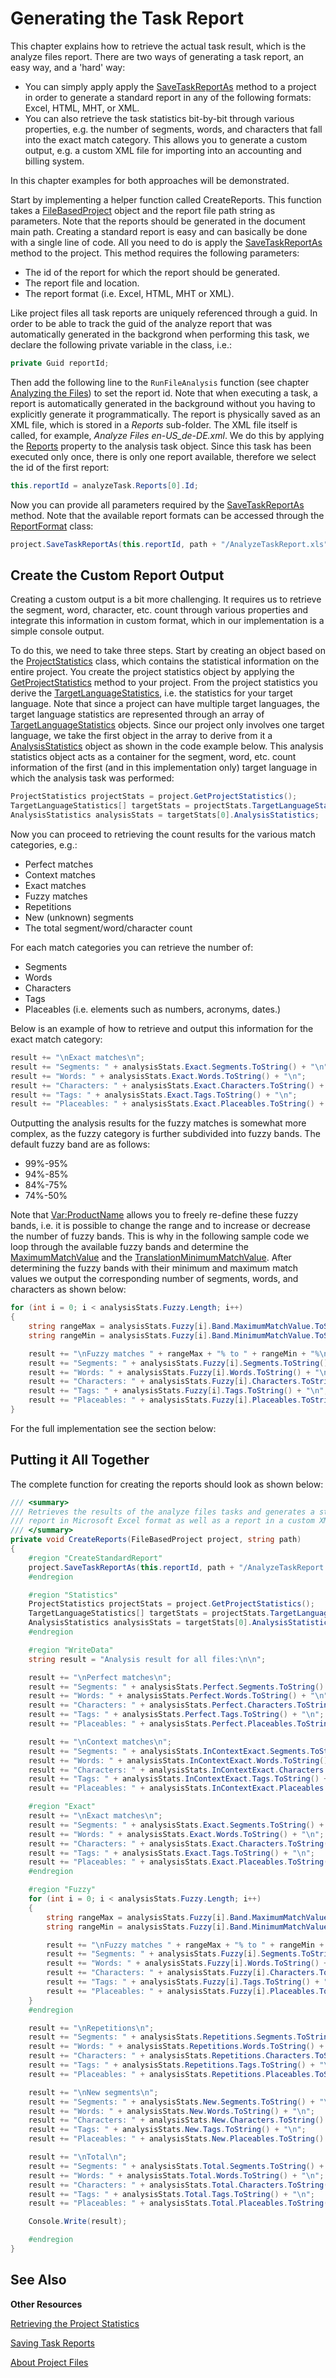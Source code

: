 Generating the Task Report
==

This chapter explains how to retrieve the actual task result, which is the analyze files report. There are two ways of generating a task report, an easy way, and a 'hard' way:

* You can simply apply apply the [SaveTaskReportAs](../../../api/projectautomation/Sdl.ProjectAutomation.FileBased.FileBasedProject.yml#Sdl_ProjectAutomation_FileBased_FileBasedProject_SaveTaskReportAs_System_Guid_System_String_Sdl_ProjectAutomation_Core_ReportFormat_) method to a project in order to generate a standard report in any of the following formats: Excel, HTML, MHT, or XML.
* You can also retrieve the task statistics bit-by-bit through various properties, e.g. the number of segments, words, and characters that fall into the exact match category. This allows you to generate a custom output, e.g. a custom XML file for importing into an accounting and billing system.

In this chapter examples for both approaches will be demonstrated.

Start by implementing a helper function called CreateReports. This function takes a [FileBasedProject](../../../api/projectautomation/Sdl.ProjectAutomation.FileBased.FileBasedProject.yml) object and the report file path string as parameters. Note that the reports should be generated in the document main path. Creating a standard report is easy and can basically be done with a single line of code. All you need to do is apply the [SaveTaskReportAs](../../../api/projectautomation/Sdl.ProjectAutomation.FileBased.FileBasedProject.yml#Sdl_ProjectAutomation_FileBased_FileBasedProject_SaveTaskReportAs_System_Guid_System_String_Sdl_ProjectAutomation_Core_ReportFormat_) method to the project. This method requires the following parameters:

* The id of the report for which the report should be generated.
* The report file and location.
* The report format (i.e. Excel, HTML, MHT or XML).

Like project files all task reports are uniquely referenced through a guid. In order to be able to track the guid of the analyze report that was automatically generated in the backgrond when performing this task, we declare the following private variable in the class, i.e.:

```cs
private Guid reportId;
```

Then add the following line to the ```RunFileAnalysis``` function (see chapter [Analyzing the Files](analyzing_the_files.md)) to set the report id. Note that when executing a task, a report is automatically generated in the background without you having to explicitly generate it programmatically. The report is physically saved as an XML file, which is stored in a *Reports* sub-folder. The XML file itself is called, for example, *Analyze Files en-US_de-DE.xml*. We do this by applying the [Reports](../../../api/projectautomation/Sdl.ProjectAutomation.Core.AutomaticTask.yml#Sdl_ProjectAutomation_Core_AutomaticTask_Reports) property to the analysis task object. Since this task has been executed only once, there is only one report available, therefore we select the id of the first report:

```cs
this.reportId = analyzeTask.Reports[0].Id;
```

Now you can provide all parameters required by the [SaveTaskReportAs](../../../api/projectautomation/Sdl.ProjectAutomation.FileBased.FileBasedProject.yml#Sdl_ProjectAutomation_FileBased_FileBasedProject_SaveTaskReportAs_System_Guid_System_String_Sdl_ProjectAutomation_Core_ReportFormat_) method. Note that the available report formats can be accessed through the [ReportFormat](../../../api/projectautomation/Sdl.ProjectAutomation.Core.ReportFormat.yml) class:

```cs
project.SaveTaskReportAs(this.reportId, path + "/AnalyzeTaskReport.xls", ReportFormat.Excel);
```

Create the Custom Report Output
--

Creating a custom output is a bit more challenging. It requires us to retrieve the segment, word, character, etc. count through various properties and integrate this information in custom format, which in our implementation is a simple console output.

To do this, we need to take three steps. Start by creating an object based on the [ProjectStatistics](../../../api/projectautomation/Sdl.ProjectAutomation.Core.ProjectStatistics.yml) class, which contains the statistical information on the entire project. You create the project statistics object by applying the [GetProjectStatistics](../../../api/projectautomation/Sdl.ProjectAutomation.FileBased.FileBasedProject.yml#Sdl_ProjectAutomation_FileBased_FileBasedProject_GetProjectStatistics) method to your project. From the project statistics you derive the [TargetLanguageStatistics](../../../api/projectautomation/Sdl.ProjectAutomation.Core.ProjectStatistics.yml#Sdl_ProjectAutomation_Core_ProjectStatistics_TargetLanguageStatistics), i.e. the statistics for your target language. Note that since a project can have multiple target languages, the target language statistics are represented through an array of [TargetLanguageStatistics](../../../api/projectautomation/Sdl.ProjectAutomation.Core.ProjectStatistics.yml#Sdl_ProjectAutomation_Core_ProjectStatistics_TargetLanguageStatistics) objects. Since our project only involves one target language, we take the first object in the array to derive from it a [AnalysisStatistics](../../../api/projectautomation/Sdl.ProjectAutomation.Core.AnalysisStatistics.yml) object as shown in the code example below. This analysis statistics object acts as a container for the segment, word, etc. count information of the first (and in this implementation only) target language in which the analysis task was performed:

```cs
ProjectStatistics projectStats = project.GetProjectStatistics();
TargetLanguageStatistics[] targetStats = projectStats.TargetLanguageStatistics;
AnalysisStatistics analysisStats = targetStats[0].AnalysisStatistics;
```

Now you can proceed to retrieving the count results for the various match categories, e.g.:
* Perfect matches
* Context matches
* Exact matches
* Fuzzy matches
* Repetitions
* New (unknown) segments
* The total segment/word/character count

For each match categories you can retrieve the number of:

* Segments
* Words
* Characters
* Tags
* Placeables (i.e. elements such as numbers, acronyms, dates.)

Below is an example of how to retrieve and output this information for the exact match category:

```cs
result += "\nExact matches\n";
result += "Segments: " + analysisStats.Exact.Segments.ToString() + "\n";
result += "Words: " + analysisStats.Exact.Words.ToString() + "\n";
result += "Characters: " + analysisStats.Exact.Characters.ToString() + "\n";
result += "Tags: " + analysisStats.Exact.Tags.ToString() + "\n";
result += "Placeables: " + analysisStats.Exact.Placeables.ToString() + "\n";
```

Outputting the analysis results for the fuzzy matches is somewhat more complex, as the fuzzy category is further subdivided into fuzzy bands. The default fuzzy band are as follows:
* 99%-95%
* 94%-85%
* 84%-75%
* 74%-50%

Note that <Var:ProductName> allows you to freely re-define these fuzzy bands, i.e. it is possible to change the range and to increase or decrease the number of fuzzy bands. This is why in the following sample code we loop through the available fuzzy bands and determine the [MaximumMatchValue](../../../api/projectautomation/Sdl.ProjectAutomation.Core.AnalysisBand.yml#Sdl_ProjectAutomation_Core_AnalysisBand_MaximumMatchValue) and the [TranslationMinimumMatchValue](../../../api/projectautomation/Sdl.ProjectAutomation.Settings.TranslationMemorySettings.yml#Sdl_ProjectAutomation_Settings_TranslationMemorySettings_TranslationMinimumMatchValue). After determining the fuzzy bands with their minimum and maximum match values we output the corresponding number of segments, words, and characters as shown below:

```cs
for (int i = 0; i < analysisStats.Fuzzy.Length; i++)
{
    string rangeMax = analysisStats.Fuzzy[i].Band.MaximumMatchValue.ToString();
    string rangeMin = analysisStats.Fuzzy[i].Band.MinimumMatchValue.ToString();

    result += "\nFuzzy matches " + rangeMax + "% to " + rangeMin + "%\n";
    result += "Segments: " + analysisStats.Fuzzy[i].Segments.ToString() + "\n";
    result += "Words: " + analysisStats.Fuzzy[i].Words.ToString() + "\n";
    result += "Characters: " + analysisStats.Fuzzy[i].Characters.ToString() + "\n";
    result += "Tags: " + analysisStats.Fuzzy[i].Tags.ToString() + "\n";
    result += "Placeables: " + analysisStats.Fuzzy[i].Placeables.ToString() + "\n";
}
```

For the full implementation see the section below:

Putting it All Together
--

The complete function for creating the reports should look as shown below:

```cs
/// <summary>
/// Retrieves the results of the analyze files tasks and generates a standard
/// report in Microsoft Excel format as well as a report in a custom XML format.
/// </summary> 
private void CreateReports(FileBasedProject project, string path)
{
    #region "CreateStandardReport"
    project.SaveTaskReportAs(this.reportId, path + "/AnalyzeTaskReport.xls", ReportFormat.Excel);
    #endregion

    #region "Statistics"
    ProjectStatistics projectStats = project.GetProjectStatistics();
    TargetLanguageStatistics[] targetStats = projectStats.TargetLanguageStatistics;
    AnalysisStatistics analysisStats = targetStats[0].AnalysisStatistics;
    #endregion

    #region "WriteData"
    string result = "Analysis result for all files:\n\n";

    result += "\nPerfect matches\n";
    result += "Segments: " + analysisStats.Perfect.Segments.ToString() + "\n";
    result += "Words: " + analysisStats.Perfect.Words.ToString() + "\n";
    result += "Characters: " + analysisStats.Perfect.Characters.ToString() + "\n";
    result += "Tags: " + analysisStats.Perfect.Tags.ToString() + "\n";
    result += "Placeables: " + analysisStats.Perfect.Placeables.ToString() + "\n";

    result += "\nContext matches\n";
    result += "Segments: " + analysisStats.InContextExact.Segments.ToString() + "\n";
    result += "Words: " + analysisStats.InContextExact.Words.ToString() + "\n";
    result += "Characters: " + analysisStats.InContextExact.Characters.ToString() + "\n";
    result += "Tags: " + analysisStats.InContextExact.Tags.ToString() + "\n";
    result += "Placeables: " + analysisStats.InContextExact.Placeables.ToString() + "\n";

    #region "Exact"
    result += "\nExact matches\n";
    result += "Segments: " + analysisStats.Exact.Segments.ToString() + "\n";
    result += "Words: " + analysisStats.Exact.Words.ToString() + "\n";
    result += "Characters: " + analysisStats.Exact.Characters.ToString() + "\n";
    result += "Tags: " + analysisStats.Exact.Tags.ToString() + "\n";
    result += "Placeables: " + analysisStats.Exact.Placeables.ToString() + "\n";
    #endregion

    #region "Fuzzy"
    for (int i = 0; i < analysisStats.Fuzzy.Length; i++)
    {
        string rangeMax = analysisStats.Fuzzy[i].Band.MaximumMatchValue.ToString();
        string rangeMin = analysisStats.Fuzzy[i].Band.MinimumMatchValue.ToString();

        result += "\nFuzzy matches " + rangeMax + "% to " + rangeMin + "%\n";
        result += "Segments: " + analysisStats.Fuzzy[i].Segments.ToString() + "\n";
        result += "Words: " + analysisStats.Fuzzy[i].Words.ToString() + "\n";
        result += "Characters: " + analysisStats.Fuzzy[i].Characters.ToString() + "\n";
        result += "Tags: " + analysisStats.Fuzzy[i].Tags.ToString() + "\n";
        result += "Placeables: " + analysisStats.Fuzzy[i].Placeables.ToString() + "\n";
    }
    #endregion

    result += "\nRepetitions\n";
    result += "Segments: " + analysisStats.Repetitions.Segments.ToString() + "\n";
    result += "Words: " + analysisStats.Repetitions.Words.ToString() + "\n";
    result += "Characters: " + analysisStats.Repetitions.Characters.ToString() + "\n";
    result += "Tags: " + analysisStats.Repetitions.Tags.ToString() + "\n";
    result += "Placeables: " + analysisStats.Repetitions.Placeables.ToString() + "\n";

    result += "\nNew segments\n";
    result += "Segments: " + analysisStats.New.Segments.ToString() + "\n";
    result += "Words: " + analysisStats.New.Words.ToString() + "\n";
    result += "Characters: " + analysisStats.New.Characters.ToString() + "\n";
    result += "Tags: " + analysisStats.New.Tags.ToString() + "\n";
    result += "Placeables: " + analysisStats.New.Placeables.ToString() + "\n";

    result += "\nTotal\n";
    result += "Segments: " + analysisStats.Total.Segments.ToString() + "\n";
    result += "Words: " + analysisStats.Total.Words.ToString() + "\n";
    result += "Characters: " + analysisStats.Total.Characters.ToString() + "\n";
    result += "Tags: " + analysisStats.Total.Tags.ToString() + "\n";
    result += "Placeables: " + analysisStats.Total.Placeables.ToString() + "\n";

    Console.Write(result);

    #endregion
}
```

See Also
--

**Other Resources**

[Retrieving the Project Statistics](..\code_examples\retrieving_the_project_statistics.md)

[Saving Task Reports](..\code_examples\saving_task_reports.md)

[About Project Files](../about_project_files.md)